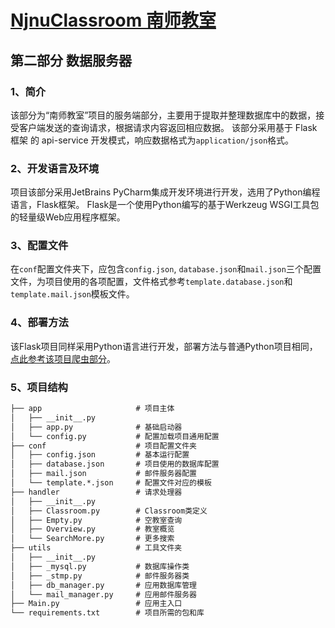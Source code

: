 # [NjnuClassroom 南师教室](../README.md)

## 第二部分 数据服务器

### 1、简介

该部分为“南师教室”项目的服务端部分，主要用于提取并整理数据库中的数据，接受客户端发送的查询请求，根据请求内容返回相应数据。
该部分采用基于 Flask框架 的 api-service 开发模式，响应数据格式为`application/json`格式。

### 2、开发语言及环境

项目该部分采用JetBrains PyCharm集成开发环境进行开发，选用了Python编程语言，Flask框架。
Flask是一个使用Python编写的基于Werkzeug WSGI工具包的轻量级Web应用程序框架。

### 3、配置文件

在`conf`配置文件夹下，应包含`config.json`, `database.json`和`mail.json`三个配置文件，为项目使用的各项配置，文件格式参考`template.database.json`和`template.mail.json`模板文件。

### 4、部署方法

该Flask项目同样采用Python语言进行开发，部署方法与普通Python项目相同，[点此参考该项目爬虫部分](../python/README.md#4)。

### 5、项目结构

```Markdown
├── app                     # 项目主体
│   ├── __init__.py
│   ├── app.py              # 基础启动器
│   └── config.py           # 配置加载项目通用配置
├── conf                    # 项目配置文件夹
│   ├── config.json         # 基本运行配置
│   ├── database.json       # 项目使用的数据库配置
│   ├── mail.json           # 邮件服务器配置
│   └── template.*.json     # 配置文件对应的模板
├── handler                 # 请求处理器
│   ├── __init__.py
│   ├── Classroom.py        # Classroom类定义
│   ├── Empty.py            # 空教室查询
│   ├── Overview.py         # 教室概览
│   └── SearchMore.py       # 更多搜索
├── utils                   # 工具文件夹
│   ├── __init__.py
│   ├── _mysql.py           # 数据库操作类
│   ├── _stmp.py            # 邮件服务器类
│   ├── db_manager.py       # 应用数据库管理
│   └── mail_manager.py     # 应用邮件服务器
├── Main.py                 # 应用主入口
└── requirements.txt        # 项目所需的包和库
```
